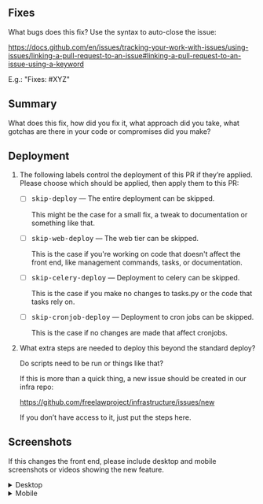 ## Fixes

What bugs does this fix? Use the syntax to auto-close the issue: 

https://docs.github.com/en/issues/tracking-your-work-with-issues/using-issues/linking-a-pull-request-to-an-issue#linking-a-pull-request-to-an-issue-using-a-keyword

E.g.: "Fixes: #XYZ"


## Summary

What does this fix, how did you fix it, what approach did you take, what gotchas are there in your code or compromises did you make?


## Deployment

1. The following labels control the deployment of this PR if they’re applied. Please choose which should be applied, then apply them to this PR:

   - [ ] <kbd>skip-deploy</kbd> — The entire deployment can be skipped.

        This might be the case for a small fix, a tweak to documentation or something like that.

   - [ ] <kbd>skip-web-deploy</kbd> — The web tier can be skipped.
  
        This is the case if you're working on code that doesn't affect the front end, like management commands, tasks, or documentation.

   - [ ] <kbd>skip-celery-deploy</kbd> — Deployment to celery can be skipped.
  
        This is the case if you make no changes to tasks.py or the code that tasks rely on.

   - [ ] <kbd>skip-cronjob-deploy</kbd> — Deployment to cron jobs can be skipped.

        This is the case if no changes are made that affect cronjobs.

1. What extra steps are needed to deploy this beyond the standard deploy?

    Do scripts need to be run or things like that? 

    If this is more than a quick thing, a new issue should be created in our infra repo:
    
    https://github.com/freelawproject/infrastructure/issues/new

    If you don’t have access to it, just put the steps here.


## Screenshots

If this changes the front end, please include desktop and mobile screenshots or videos showing the new feature.

<details>
<summary>Desktop</summary>

YOUR IMAGE(S) HERE

</details>


<details>
<summary>Mobile</summary>

YOUR IMAGE(S) HERE

</details>
